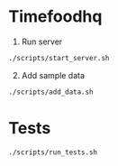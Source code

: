 # Timefoodhq

1. Run server

```sh
./scripts/start_server.sh
```

2. Add sample data

```sh
./scripts/add_data.sh
```

# Tests

```sh
./scripts/run_tests.sh
```
